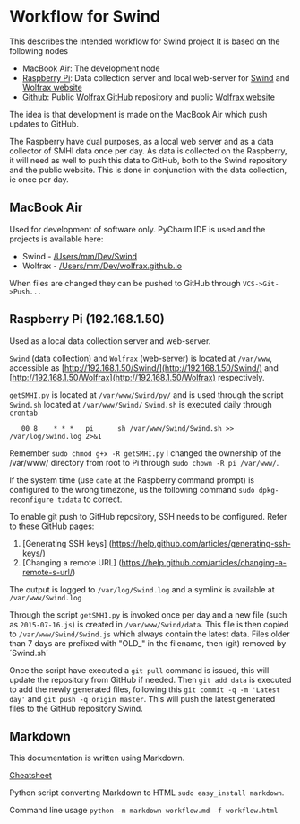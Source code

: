 # Workflow for Swind

This describes the intended workflow for Swind project
It is based on the following nodes

* MacBook Air: The development node
* [Raspberry Pi](http://192.168.1.50/Swind/): Data collection server and local web-server for 
[Swind](http://192.168.1.50/Swind/) and [Wolfrax website](http://192.168.1.50/Wolfrax/)
* [Github](https://github.com/): Public [Wolfrax GitHub](https://github.com/Wolfrax/) repository and public 
[Wolfrax website](http://http://wolfrax.github.io/)

The idea is that development is made on the MacBook Air which push updates to GitHub.

The Raspberry have dual purposes, as a local web server and as a data collector of SMHI data once per day.
As data is collected on the Raspberry, it will need as well to push this data to GitHub, both to the Swind repository
and the public website. This is done in conjunction with the data collection, ie once per day.

## MacBook Air
Used for development of software only. PyCharm IDE is used and the projects is available here:

* Swind - [/Users/mm/Dev/Swind](/Users/mm/Dev/Swind)
* Wolfrax - [/Users/mm/Dev/wolfrax.github.io](/Users/mm/Dev/wolfrax.github.io)

When files are changed they can be pushed to GitHub through `VCS->Git->Push...`

## Raspberry Pi (192.168.1.50)
Used as a local data collection server and web-server.

`Swind` (data collection) and `Wolfrax` (web-server) is located at `/var/www`, accessible as
[http://192.168.1.50/Swind/](http://192.168.1.50/Swind/) and 
[http://192.168.1.50/Wolfrax](http://192.168.1.50/Wolfrax) respectively.

`getSMHI.py` is located at `/var/www/Swind/py/` and is used through the script `Swind.sh` located at `/var/www/Swind/`
`Swind.sh` is executed daily through `crontab`

       00 8    * * *   pi      sh /var/www/Swind/Swind.sh >> /var/log/Swind.log 2>&1

Remember `sudo chmod g+x -R getSMHI.py`
I changed the ownership of the /var/www/ directory from root to Pi through `sudo chown -R pi /var/www/`.

If the system time (use `date` at the Raspberry command prompt) is configured to the wrong timezone, us the following 
command `sudo dpkg-reconfigure tzdata` to correct.

To enable git push to GitHub repository, SSH needs to be configured.
Refer to these GitHub pages:

1. [Generating SSH keys] (https://help.github.com/articles/generating-ssh-keys/)
2. [Changing a remote URL] (https://help.github.com/articles/changing-a-remote-s-url/)
 
The output is logged to `/var/log/Swind.log` and a symlink is available at `/var/www/Swind.log`

Through the script `getSMHI.py` is invoked once per day and a new file (such as `2015-07-16.js`) is created in
`/var/www/Swind/data`. This file is then copied to `/var/www/Swind/Swind.js` which always contain the latest data.
Files older than 7 days are prefixed with "OLD_" in the filename, then (git) removed by ´Swind.sh´

Once the script have executed a `git pull` command is issued, this will update the repository from GitHub if needed.
Then `git add data` is executed to add the newly generated files, following this `git commit -q -m 'Latest day'` and
`git push -q origin master`. This will push the latest generated files to the GitHub repository Swind.

## Markdown
This documentation is written using Markdown.

[Cheatsheet](https://github.com/adam-p/markdown-here/wiki/Markdown-Cheatsheet)

Python script converting Markdown to HTML `sudo easy_install markdown`.

Command line usage `python -m markdown workflow.md -f workflow.html`
